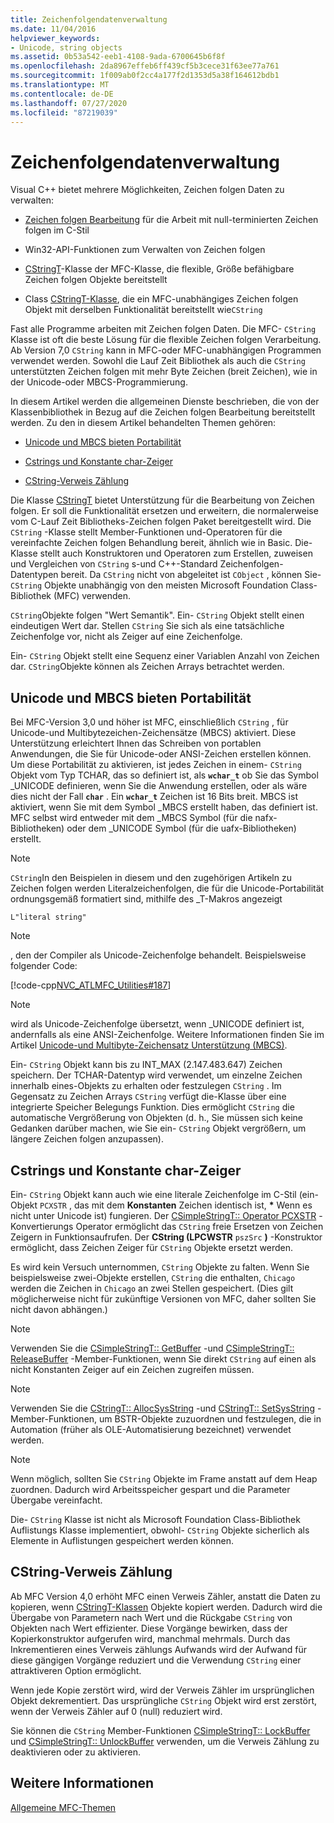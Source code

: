 ```yaml
---
title: Zeichenfolgendatenverwaltung
ms.date: 11/04/2016
helpviewer_keywords:
- Unicode, string objects
ms.assetid: 0b53a542-eeb1-4108-9ada-6700645b6f8f
ms.openlocfilehash: 2da8967effeb6ff439cf5b3cece31f63ee77a761
ms.sourcegitcommit: 1f009ab0f2cc4a177f2d1353d5a38f164612bdb1
ms.translationtype: MT
ms.contentlocale: de-DE
ms.lasthandoff: 07/27/2020
ms.locfileid: "87219039"
---
```

# <a name="string-data-management"></a>Zeichenfolgendatenverwaltung

Visual C++ bietet mehrere Möglichkeiten, Zeichen folgen Daten zu verwalten:

- [Zeichen folgen Bearbeitung](../c-runtime-library/string-manipulation-crt.md) für die Arbeit mit null-terminierten Zeichen folgen im C-Stil

- Win32-API-Funktionen zum Verwalten von Zeichen folgen

- [CStringT](../atl-mfc-shared/reference/cstringt-class.md)-Klasse der MFC-Klasse, die flexible, Größe befähigbare Zeichen folgen Objekte bereitstellt

- Class [CStringT-Klasse](../atl-mfc-shared/reference/cstringt-class.md), die ein MFC-unabhängiges Zeichen folgen Objekt mit derselben Funktionalität bereitstellt wie`CString`

Fast alle Programme arbeiten mit Zeichen folgen Daten. Die MFC- `CString` Klasse ist oft die beste Lösung für die flexible Zeichen folgen Verarbeitung. Ab Version 7,0 `CString` kann in MFC-oder MFC-unabhängigen Programmen verwendet werden. Sowohl die Lauf Zeit Bibliothek als auch die `CString` unterstützten Zeichen folgen mit mehr Byte Zeichen (breit Zeichen), wie in der Unicode-oder MBCS-Programmierung.

In diesem Artikel werden die allgemeinen Dienste beschrieben, die von der Klassenbibliothek in Bezug auf die Zeichen folgen Bearbeitung bereitstellt werden. Zu den in diesem Artikel behandelten Themen gehören:

- [Unicode und MBCS bieten Portabilität](#_core_unicode_and_mbcs_provide_portability)

- [Cstrings und Konstante char-Zeiger](#_core_cstrings_and_const_char_pointers)

- [CString-Verweis Zählung](#_core_cstring_reference_counting)

Die Klasse [CStringT](../atl-mfc-shared/reference/cstringt-class.md) bietet Unterstützung für die Bearbeitung von Zeichen folgen. Er soll die Funktionalität ersetzen und erweitern, die normalerweise vom C-Lauf Zeit Bibliotheks-Zeichen folgen Paket bereitgestellt wird. Die `CString` -Klasse stellt Member-Funktionen und-Operatoren für die vereinfachte Zeichen folgen Behandlung bereit, ähnlich wie in Basic. Die-Klasse stellt auch Konstruktoren und Operatoren zum Erstellen, zuweisen und Vergleichen von `CString` s-und C++-Standard Zeichenfolgen-Datentypen bereit. Da `CString` nicht von abgeleitet ist `CObject` , können Sie- `CString` Objekte unabhängig von den meisten Microsoft Foundation Class-Bibliothek (MFC) verwenden.

`CString`Objekte folgen "Wert Semantik". Ein- `CString` Objekt stellt einen eindeutigen Wert dar. Stellen `CString` Sie sich als eine tatsächliche Zeichenfolge vor, nicht als Zeiger auf eine Zeichenfolge.

Ein- `CString` Objekt stellt eine Sequenz einer Variablen Anzahl von Zeichen dar. `CString`Objekte können als Zeichen Arrays betrachtet werden.

## <a name="unicode-and-mbcs-provide-portability"></a><a name="_core_unicode_and_mbcs_provide_portability"></a>Unicode und MBCS bieten Portabilität

Bei MFC-Version 3,0 und höher ist MFC, einschließlich `CString` , für Unicode-und Multibytezeichen-Zeichensätze (MBCS) aktiviert. Diese Unterstützung erleichtert Ihnen das Schreiben von portablen Anwendungen, die Sie für Unicode-oder ANSI-Zeichen erstellen können. Um diese Portabilität zu aktivieren, ist jedes Zeichen in einem- `CString` Objekt vom Typ TCHAR, das so definiert ist, als **`wchar_t`** ob Sie das Symbol _UNICODE definieren, wenn Sie die Anwendung erstellen, oder als wäre dies nicht der Fall **`char`** . Ein **`wchar_t`** Zeichen ist 16 Bits breit. MBCS ist aktiviert, wenn Sie mit dem Symbol _MBCS erstellt haben, das definiert ist. MFC selbst wird entweder mit dem _MBCS Symbol (für die nafx-Bibliotheken) oder dem _UNICODE Symbol (für die uafx-Bibliotheken) erstellt.

> [!NOTE]
> `CString`In den Beispielen in diesem und den zugehörigen Artikeln zu Zeichen folgen werden Literalzeichenfolgen, die für die Unicode-Portabilität ordnungsgemäß formatiert sind, mithilfe des _T-Makros angezeigt

`L"literal string"`

> [!NOTE]
> , den der Compiler als Unicode-Zeichenfolge behandelt. Beispielsweise folgender Code:

[!code-cpp[NVC_ATLMFC_Utilities#187](../atl-mfc-shared/codesnippet/cpp/string-data-management_1.cpp)]

> [!NOTE]
> wird als Unicode-Zeichenfolge übersetzt, wenn _UNICODE definiert ist, andernfalls als eine ANSI-Zeichenfolge. Weitere Informationen finden Sie im Artikel [Unicode-und Multibyte-Zeichensatz Unterstützung (MBCS)](../atl-mfc-shared/unicode-and-multibyte-character-set-mbcs-support.md).

Ein- `CString` Objekt kann bis zu INT_MAX (2.147.483.647) Zeichen speichern. Der TCHAR-Datentyp wird verwendet, um einzelne Zeichen innerhalb eines-Objekts zu erhalten oder festzulegen `CString` . Im Gegensatz zu Zeichen Arrays `CString` verfügt die-Klasse über eine integrierte Speicher Belegungs Funktion. Dies ermöglicht `CString` die automatische Vergrößerung von Objekten (d. h., Sie müssen sich keine Gedanken darüber machen, wie Sie ein- `CString` Objekt vergrößern, um längere Zeichen folgen anzupassen).

## <a name="cstrings-and-const-char-pointers"></a><a name="_core_cstrings_and_const_char_pointers"></a>Cstrings und Konstante char-Zeiger

Ein- `CString` Objekt kann auch wie eine literale Zeichenfolge im C-Stil (ein-Objekt `PCXSTR` , das mit dem **Konstanten** Zeichen identisch ist, <strong>\*</strong> Wenn es nicht unter Unicode ist) fungieren. Der [CSimpleStringT:: Operator PCXSTR](../atl-mfc-shared/reference/csimplestringt-class.md#operator_pcxstr) -Konvertierungs Operator ermöglicht das `CString` freie Ersetzen von Zeichen Zeigern in Funktionsaufrufen. Der **CString (LPCWSTR** `pszSrc` **)** -Konstruktor ermöglicht, dass Zeichen Zeiger für `CString` Objekte ersetzt werden.

Es wird kein Versuch unternommen, `CString` Objekte zu falten. Wenn Sie beispielsweise zwei-Objekte erstellen, `CString` die enthalten, `Chicago` werden die Zeichen in `Chicago` an zwei Stellen gespeichert. (Dies gilt möglicherweise nicht für zukünftige Versionen von MFC, daher sollten Sie nicht davon abhängen.)

> [!NOTE]
> Verwenden Sie die [CSimpleStringT:: GetBuffer](../atl-mfc-shared/reference/csimplestringt-class.md#getbuffer) -und [CSimpleStringT:: ReleaseBuffer](../atl-mfc-shared/reference/csimplestringt-class.md#releasebuffer) -Member-Funktionen, wenn Sie direkt `CString` auf einen als nicht Konstanten Zeiger auf ein Zeichen zugreifen müssen.

> [!NOTE]
> Verwenden Sie die [CStringT:: AllocSysString](../atl-mfc-shared/reference/cstringt-class.md#allocsysstring) -und [CStringT:: SetSysString](../atl-mfc-shared/reference/cstringt-class.md#setsysstring) -Member-Funktionen, um BSTR-Objekte zuzuordnen und festzulegen, die in Automation (früher als OLE-Automatisierung bezeichnet) verwendet werden.

> [!NOTE]
> Wenn möglich, sollten Sie `CString` Objekte im Frame anstatt auf dem Heap zuordnen. Dadurch wird Arbeitsspeicher gespart und die Parameter Übergabe vereinfacht.

Die- `CString` Klasse ist nicht als Microsoft Foundation Class-Bibliothek Auflistungs Klasse implementiert, obwohl- `CString` Objekte sicherlich als Elemente in Auflistungen gespeichert werden können.

## <a name="cstring-reference-counting"></a><a name="_core_cstring_reference_counting"></a>CString-Verweis Zählung

Ab MFC Version 4,0 erhöht MFC einen Verweis Zähler, anstatt die Daten zu kopieren, wenn [CStringT-Klassen](../atl-mfc-shared/reference/cstringt-class.md) Objekte kopiert werden. Dadurch wird die Übergabe von Parametern nach Wert und die Rückgabe `CString` von Objekten nach Wert effizienter. Diese Vorgänge bewirken, dass der Kopierkonstruktor aufgerufen wird, manchmal mehrmals. Durch das Inkrementieren eines Verweis zählungs Aufwands wird der Aufwand für diese gängigen Vorgänge reduziert und die Verwendung `CString` einer attraktiveren Option ermöglicht.

Wenn jede Kopie zerstört wird, wird der Verweis Zähler im ursprünglichen Objekt dekrementiert. Das ursprüngliche `CString` Objekt wird erst zerstört, wenn der Verweis Zähler auf 0 (null) reduziert wird.

Sie können die `CString` Member-Funktionen [CSimpleStringT:: LockBuffer](../atl-mfc-shared/reference/csimplestringt-class.md#lockbuffer) und [CSimpleStringT:: UnlockBuffer](../atl-mfc-shared/reference/csimplestringt-class.md#unlockbuffer) verwenden, um die Verweis Zählung zu deaktivieren oder zu aktivieren.

## <a name="see-also"></a>Weitere Informationen

[Allgemeine MFC-Themen](../mfc/general-mfc-topics.md)

